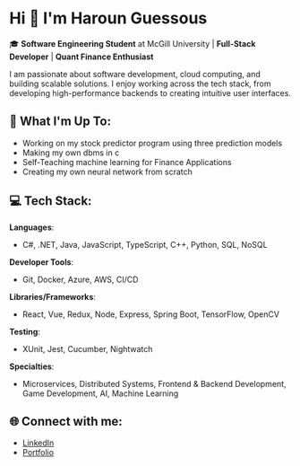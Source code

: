 # Hi 👋 I'm Haroun Guessous

🎓 **Software Engineering Student** at McGill University | **Full-Stack Developer** | **Quant Finance Enthusiast**

I am passionate about software development, cloud computing, and building scalable solutions. I enjoy working across the tech stack, from developing high-performance backends to creating intuitive user interfaces.

## 🚀 What I'm Up To:
- Working on my stock predictor program using three prediction models
- Making my own dbms in c
- Self-Teaching machine learning for Finance Applications
- Creating my own neural network from scratch 

## 💻 Tech Stack:

**Languages**:  
- C#, .NET, Java, JavaScript, TypeScript, C++, Python, SQL, NoSQL

**Developer Tools**:  
- Git, Docker, Azure, AWS, CI/CD

**Libraries/Frameworks**:  
- React, Vue, Redux, Node, Express, Spring Boot, TensorFlow, OpenCV

**Testing**:  
- XUnit, Jest, Cucumber, Nightwatch

**Specialties**:  
- Microservices, Distributed Systems, Frontend & Backend Development, Game Development, AI, Machine Learning

## 🌐 Connect with me:
- [LinkedIn](https://www.linkedin.com/in/harounguessous/)
- [Portfolio](https://portfolio2-0-orcin-rho.vercel.app)
